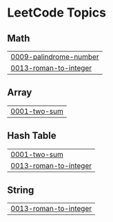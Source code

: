 <!---LeetCode Topics Start-->
# LeetCode Topics
## Math
|  |
| ------- |
| [0009-palindrome-number](https://github.com/AmeedDarawsheh/LeetCode/tree/master/0009-palindrome-number) |
| [0013-roman-to-integer](https://github.com/AmeedDarawsheh/LeetCode/tree/master/0013-roman-to-integer) |
## Array
|  |
| ------- |
| [0001-two-sum](https://github.com/AmeedDarawsheh/LeetCode/tree/master/0001-two-sum) |
## Hash Table
|  |
| ------- |
| [0001-two-sum](https://github.com/AmeedDarawsheh/LeetCode/tree/master/0001-two-sum) |
| [0013-roman-to-integer](https://github.com/AmeedDarawsheh/LeetCode/tree/master/0013-roman-to-integer) |
## String
|  |
| ------- |
| [0013-roman-to-integer](https://github.com/AmeedDarawsheh/LeetCode/tree/master/0013-roman-to-integer) |
<!---LeetCode Topics End-->
